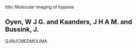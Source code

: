 title: Molecular imaging of hypoxia

## Oyen, W J G. and Kaanders, J H A M. and Bussink, J.
QJNUCMEDMOLIMA


